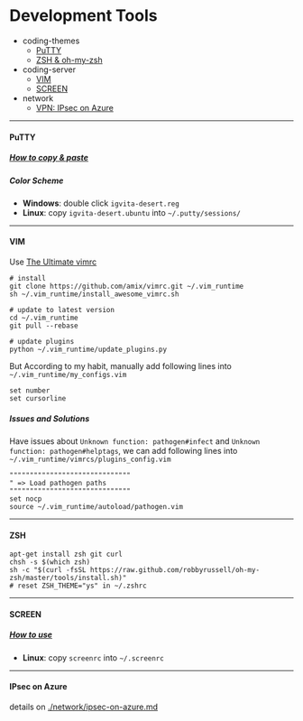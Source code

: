 # Development Tools

- coding-themes
  - [PuTTY](#putty)
  - [ZSH & oh-my-zsh](#zsh)
- coding-server
  - [VIM](#vim)
  - [SCREEN](#screen)
- network
  - [VPN: IPsec on Azure](ipsec-on-azure)

---

#### PuTTY
##### [How to copy & paste](http://xshaun.github.io/windows%E5%B0%8F%E8%A7%81/2017/04/10/putty%E5%A4%8D%E5%88%B6%E7%B2%98%E8%B4%B4)

##### Color Scheme

+ **Windows**: double click `igvita-desert.reg`
+ **Linux**: copy `igvita-desert.ubuntu` into `~/.putty/sessions/`

---

#### VIM
Use [The Ultimate vimrc](https://github.com/amix/vimrc)

    # install
    git clone https://github.com/amix/vimrc.git ~/.vim_runtime
    sh ~/.vim_runtime/install_awesome_vimrc.sh

    # update to latest version
    cd ~/.vim_runtime
    git pull --rebase

    # update plugins
    python ~/.vim_runtime/update_plugins.py

But According to my habit, manually add following lines into `~/.vim_runtime/my_configs.vim`

    set number
    set cursorline

##### Issues and Solutions

Have issues about `Unknown function: pathogen#infect` and `Unknown function: pathogen#helptags`, we can add following lines into `~/.vim_runtime/vimrcs/plugins_config.vim`

    """"""""""""""""""""""""""""""
    " => Load pathogen paths
    """"""""""""""""""""""""""""""
    set nocp
    source ~/.vim_runtime/autoload/pathogen.vim

---

#### ZSH

    apt-get install zsh git curl
    chsh -s $(which zsh)
    sh -c "$(curl -fsSL https://raw.github.com/robbyrussell/oh-my-zsh/master/tools/install.sh)"
    # reset ZSH_THEME="ys" in ~/.zshrc

---

#### SCREEN

##### [How to use](http://xshaun.github.io/linux%E5%B8%B8%E7%94%A8%E5%91%BD%E4%BB%A4/2017/04/10/Screen%E5%91%BD%E4%BB%A4)

+ **Linux**: copy `screenrc` into `~/.screenrc`

---

#### IPsec on Azure
details on [./network/ipsec-on-azure.md](./network/ipsec-on-azure.md)
